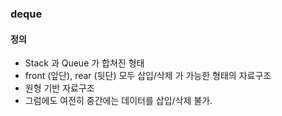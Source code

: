 ### deque
#### 정의
- Stack 과 Queue 가 합쳐진 형태
- front (앞단), rear (뒷단) 모두 삽입/삭제 가 가능한 형태의 자료구조
- 원형 기반 자료구조
- 그럼에도 여전히 중간에는 데이터를 삽입/삭제 불가.